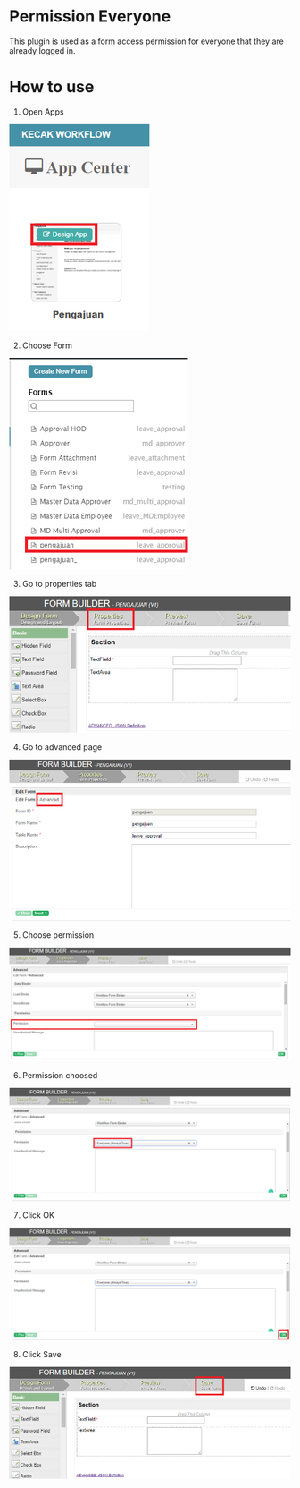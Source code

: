 # Permission Everyone

This plugin is used as a form access permission for everyone that they are already logged in.

# How to use

1. Open Apps

<img src="https://raw.githubusercontent.com/kinnara-digital-studio/kecak-workflow/master/docs/assets/permissionEveryone_openApps.png" alt="" />


2. Choose Form

<img src="https://raw.githubusercontent.com/kinnara-digital-studio/kecak-workflow/master/docs/assets/permissionEveryone_chooseForm.png" alt="" />


3. Go to properties tab

<img src="https://raw.githubusercontent.com/kinnara-digital-studio/kecak-workflow/master/docs/assets/permissionEveryone_properties.png" alt="" />


4. Go to advanced page

<img src="https://raw.githubusercontent.com/kinnara-digital-studio/kecak-workflow/master/docs/assets/permissionEveryone_advanced.png" alt="" />


5. Choose permission

<img src="https://raw.githubusercontent.com/kinnara-digital-studio/kecak-workflow/master/docs/assets/permissionEveryone_permissionChoose.png" alt="" />


6. Permission choosed

<img src="https://raw.githubusercontent.com/kinnara-digital-studio/kecak-workflow/master/docs/assets/permissionEveryone_permissionChoosed.png" alt="" />


7. Click OK

<img src="https://raw.githubusercontent.com/kinnara-digital-studio/kecak-workflow/master/docs/assets/permissionEveryone_ok.png" alt="" />


8. Click Save

<img src="https://raw.githubusercontent.com/kinnara-digital-studio/kecak-workflow/master/docs/assets/permissionEveryone_save.png" alt="" />
